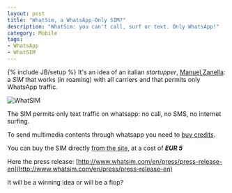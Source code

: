 ```yaml
---
layout: post
title: "WhatSim, a WhatsApp-Only SIM?"
description: "WhatSim: you can't call, surf or text. Only WhatsApp!"
category: Mobile
tags: 
- WhatsApp
- WhatSIM
---
```

{% include JB/setup %}
It's an idea of an italian *startupper*, [Manuel Zanella](http://www.manuelzanella.it/): a *SIM* that works (in roaming) with all carriers and that permits only WhatsApp traffic.

![WhatSIM](http://www.whatsim.com/media/template/media5eng.jpg)

<!-- more -->

The SIM permits only text traffic on whatsapp: no call, no SMS, no internet surfing. 

To send multimedia contents through whatsapp you need to [buy credits](http://www.whatsim.com/en/rates).

You can buy the SIM directly [from the site](http://www.whatsim.com/en/buy-now), at a cost of ***EUR 5***

Here the press release: [http://www.whatsim.com/en/press/press-release-en](http://www.whatsim.com/en/press/press-release-en)

It will be a winning idea or will be a flop?